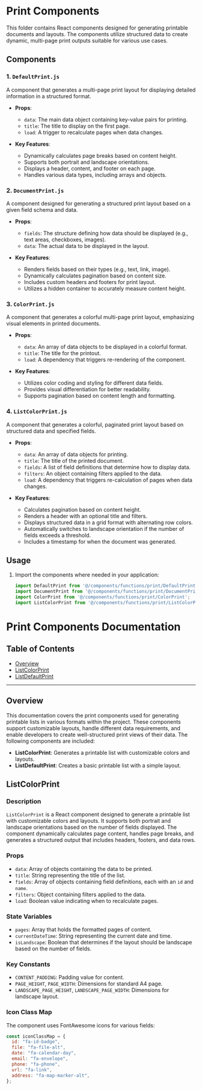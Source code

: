 # Print Components

This folder contains React components designed for generating printable documents and layouts. The components utilize structured data to create dynamic, multi-page print outputs suitable for various use cases.

## Components

### 1. `DefaultPrint.js`

A component that generates a multi-page print layout for displaying detailed information in a structured format.

- **Props**:
  - `data`: The main data object containing key-value pairs for printing.
  - `title`: The title to display on the first page.
  - `load`: A trigger to recalculate pages when data changes.

- **Key Features**:
  - Dynamically calculates page breaks based on content height.
  - Supports both portrait and landscape orientations.
  - Displays a header, content, and footer on each page.
  - Handles various data types, including arrays and objects.

### 2. `DocumentPrint.js`

A component designed for generating a structured print layout based on a given field schema and data.

- **Props**:
  - `fields`: The structure defining how data should be displayed (e.g., text areas, checkboxes, images).
  - `data`: The actual data to be displayed in the layout.

- **Key Features**:
  - Renders fields based on their types (e.g., text, link, image).
  - Dynamically calculates pagination based on content size.
  - Includes custom headers and footers for print layout.
  - Utilizes a hidden container to accurately measure content height.

### 3. `ColorPrint.js`

A component that generates a colorful multi-page print layout, emphasizing visual elements in printed documents.

- **Props**:
  - `data`: An array of data objects to be displayed in a colorful format.
  - `title`: The title for the printout.
  - `load`: A dependency that triggers re-rendering of the component.

- **Key Features**:
  - Utilizes color coding and styling for different data fields.
  - Provides visual differentiation for better readability.
  - Supports pagination based on content length and formatting.

### 4. `ListColorPrint.js`

A component that generates a colorful, paginated print layout based on structured data and specified fields.

- **Props**:
  - `data`: An array of data objects for printing.
  - `title`: The title of the printed document.
  - `fields`: A list of field definitions that determine how to display data.
  - `filters`: An object containing filters applied to the data.
  - `load`: A dependency that triggers re-calculation of pages when data changes.

- **Key Features**:
  - Calculates pagination based on content height.
  - Renders a header with an optional title and filters.
  - Displays structured data in a grid format with alternating row colors.
  - Automatically switches to landscape orientation if the number of fields exceeds a threshold.
  - Includes a timestamp for when the document was generated.

## Usage

1. Import the components where needed in your application:
   ```javascript
   import DefaultPrint from '@/components/functions/print/DefaultPrint';
   import DocumentPrint from '@/components/functions/print/DocumentPrint';
   import ColorPrint from '@/components/functions/print/ColorPrint';
   import ListColorPrint from '@/components/functions/print/ListColorPrint';


# Print Components Documentation

## Table of Contents
- [Overview](#overview)
- [ListColorPrint](#listcolorprint)
- [ListDefaultPrint](#listdefaultprint)

---

## Overview
This documentation covers the print components used for generating printable lists in various formats within the project. These components support customizable layouts, handle different data requirements, and enable developers to create well-structured print views of their data. The following components are included:

- **ListColorPrint**: Generates a printable list with customizable colors and layouts.
- **ListDefaultPrint**: Creates a basic printable list with a simple layout.

## ListColorPrint

### Description
`ListColorPrint` is a React component designed to generate a printable list with customizable colors and layouts. It supports both portrait and landscape orientations based on the number of fields displayed. The component dynamically calculates page content, handles page breaks, and generates a structured output that includes headers, footers, and data rows.

### Props
- `data`: Array of objects containing the data to be printed.
- `title`: String representing the title of the list.
- `fields`: Array of objects containing field definitions, each with an `id` and `name`.
- `filters`: Object containing filters applied to the data.
- `load`: Boolean value indicating when to recalculate pages.

### State Variables
- `pages`: Array that holds the formatted pages of content.
- `currentDateTime`: String representing the current date and time.
- `isLandscape`: Boolean that determines if the layout should be landscape based on the number of fields.

### Key Constants
- `CONTENT_PADDING`: Padding value for content.
- `PAGE_HEIGHT`, `PAGE_WIDTH`: Dimensions for standard A4 page.
- `LANDSCAPE_PAGE_HEIGHT`, `LANDSCAPE_PAGE_WIDTH`: Dimensions for landscape layout.

### Icon Class Map
The component uses FontAwesome icons for various fields:
```javascript
const iconClassMap = {
  id: "fa-id-badge",
  file: "fa-file-alt",
  date: "fa-calendar-day",
  email: "fa-envelope",
  phone: "fa-phone",
  url: "fa-link",
  address: "fa-map-marker-alt",
};


